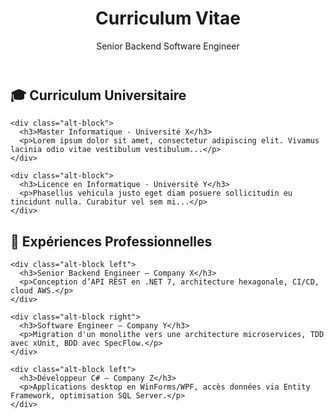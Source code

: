 <header class="page-header">
  <h1>Curriculum Vitae</h1>
  <p class="subtitle">Senior Backend Software Engineer</p>
</header>

<div class="resume-container">

<section class="resume-column university">
    <h2>🎓 Curriculum Universitaire</h2>

    <div class="alt-block">
      <h3>Master Informatique - Université X</h3>
      <p>Lorem ipsum dolor sit amet, consectetur adipiscing elit. Vivamus lacinia odio vitae vestibulum vestibulum...</p>
    </div>

    <div class="alt-block">
      <h3>Licence en Informatique - Université Y</h3>
      <p>Phasellus vehicula justo eget diam posuere sollicitudin eu tincidunt nulla. Curabitur vel sem mi...</p>
    </div>
  </section>

  <section class="resume-column experience">
    <h2>💼 Expériences Professionnelles</h2>

    <div class="alt-block left">
      <h3>Senior Backend Engineer – Company X</h3>
      <p>Conception d’API REST en .NET 7, architecture hexagonale, CI/CD, cloud AWS.</p>
    </div>

    <div class="alt-block right">
      <h3>Software Engineer – Company Y</h3>
      <p>Migration d'un monolithe vers une architecture microservices, TDD avec xUnit, BDD avec SpecFlow.</p>
    </div>

    <div class="alt-block left">
      <h3>Développeur C# – Company Z</h3>
      <p>Applications desktop en WinForms/WPF, accès données via Entity Framework, optimisation SQL Server.</p>
    </div>
  </section>

</div>